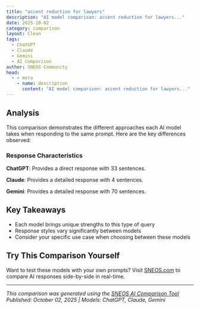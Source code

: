 ```yaml
---
title: "accent reduction for lawyers"
description: "AI model comparison: accent reduction for lawyers..."
date: 2025-10-02
category: comparison
layout: Clean
tags:
  - ChatGPT
  - Claude
  - Gemini
  - AI Comparison
author: SNEOS Community
head:
  - - meta
    - name: description
      content: "AI model comparison: accent reduction for lawyers..."
---
```


<ChatComparison
  title="accent reduction for lawyers"
  prompt="accent reduction for lawyers"
  :responses='{"ChatGPT": "Accent reduction for lawyers focuses on improving clarity, pronunciation, and communication skills to ensure they are easily understood in the courtroom and by clients. Here are some tips and strategies specifically for lawyers:\n\n### Why Accent Reduction is Important for Lawyers\n- **Clarity in communication:** Ensures that judges, jurors, and clients understand legal arguments.\n- **Professionalism:** A clear voice conveys confidence and credibility.\n- **Persuasion:** Effective speech enhances the ability to persuade and influence.\n\n### Key Strategies for Accent Reduction for Lawyers\n\n1. **Work with a Speech Coach or Accent Reduction Specialist**\n - Find a coach familiar with the legal profession to tailor practice.\n - Focus on pronunciation of legal terminology and common phrases.\n\n2. **Practice Clear Enunciation**\n - Speak slowly and deliberately.\n - Focus on ending consonants and vowel sounds.\n - Use tongue twisters to improve articulation.\n\n3. **Record and Listen to Your Speech**\n - Record practice speeches or reading legal documents aloud.\n - Compare your speech to native speakers and note differences.\n\n4. **Learn Phonetics for Difficult Sounds**\n - Identify sounds that are challenging in your accent.\n - Practice these sounds in various words and sentences.\n\n5. **Use Stress and Intonation Effectively**\n - Emphasize key words in sentences.\n - Practice rising and falling intonation to sound more natural.\n\n6. **Simulate Courtroom Situations**\n - Practice delivering opening statements, cross-examinations, and closing arguments.\n - Get feedback from peers or coaches.\n\n7. **Focus on Common Legal Vocabulary**\n - Master pronunciation of legal terms frequently used.\n - Use flashcards or apps with audio examples.\n\n8. **Engage in Regular Conversation Practice**\n - Speak with native English speakers.\n - Join speaking clubs or professional groups.\n\n### Recommended Resources\n- **Apps:** ELSA Speak, Speechling\n- **Books:** \u201CAmerican Accent Training\u201D by Ann Cook\n- **Online Courses:** Udemy, Coursera accent reduction courses\n- **YouTube Channels:** Rachel\u2019s English, Accent\u2019s Way\n\n### Additional Tips\n- Be patient and consistent \u2013 accent reduction takes time.\n- Maintain your unique identity while enhancing clarity.\n- Focus on communication effectiveness rather than completely eliminating your accent.\n\nIf you want, I can also help create a personalized practice plan or provide specific exercises tailored to legal professionals.", "Claude": "# Accent Reduction for Lawyers: A Professional Guide\n\n## Why Lawyers Consider Accent Modification\n\n**Professional Reasons:**\n- Enhanced client communication and rapport\n- Improved courtroom presentation effectiveness\n- Increased confidence in public speaking\n- Better networking opportunities\n- Career advancement in certain markets\n\n## Key Areas of Focus\n\n### 1. **Articulation \u0026 Pronunciation**\n- Clear consonant sounds (especially final sounds)\n- Precise vowel differentiation\n- Proper word stress patterns\n- Reduction of sound substitutions\n\n### 2. **Legal Terminology Mastery**\n- Correct pronunciation of Latin legal terms\n- Proper stress on complex legal vocabulary\n- Clear delivery of case citations\n\n### 3. **Professional Speaking Patterns**\n- Appropriate pacing and rhythm\n- Strategic use of pauses\n- Intonation patterns that convey authority\n- Voice projection and resonance\n\n## Practical Strategies\n\n### **Daily Practice Techniques:**\n- Record yourself reading legal documents\n- Practice with tongue twisters focused on problem sounds\n- Use pronunciation apps with legal vocabulary\n- Mirror work for mouth positioning\n\n### **Professional Settings:**\n- Join Toastmasters or similar speaking organizations\n- Practice with colleagues for feedback\n- Record mock presentations or arguments\n\n## Working with Professionals\n\nConsider working with:\n- **Speech-language pathologists** specializing in accent modification\n- **Voice coaches** with legal/business experience\n- **Communication consultants** for executives\n\n## Important Considerations\n\n- Accent modification takes time (typically 6-12 months for noticeable change)\n- Focus on clarity and confidence rather than eliminating all accent traces\n- Your accent can be part of your professional identity\n- Cultural authenticity remains valuable\n\nWould you like me to elaborate on any specific aspect or discuss resources for particular accent patterns?", "Gemini": "Accent reduction for lawyers is a specialized skill that focuses on improving clarity, confidence, and professional communication within the legal field. Here\u0027s a breakdown of how it works and what to consider:\n\n**Why Accent Reduction for Lawyers Matters:**\n\n* **Clarity of Communication:** Lawyers need to be understood clearly by clients, judges, juries, and colleagues. A strong accent can sometimes create barriers to understanding, even if the lawyer is fluent in English.\n* **Credibility and Persuasion:** Perceptions can be powerful. While accents themselves are not inherently negative, listeners may make unconscious judgments about a speaker\u0027s competence or expertise based on their accent. A lawyer\u0027s ability to persuade and build trust relies heavily on clear and confident delivery.\n* **Confidence:** Feeling self-conscious about an accent can affect a lawyer\u0027s confidence in speaking, particularly in high-pressure situations like court appearances or negotiations.\n* **Professionalism:** In many legal environments, especially those dealing with international clients or diverse audiences, a standardized, easily understood accent can be perceived as more professional.\n\n**What Accent Reduction Involves:**\n\nAccent reduction (sometimes called accent modification or accent training) is a process of learning to pronounce English with greater clarity and conforming to a more widely understood accent (often General American English, although other standards may be relevant). It *doesn\u0027t* aim to eliminate an accent entirely, but rather to increase intelligibility and reduce features that cause communication problems.\n\nHere\u0027s a breakdown of key areas:\n\n1. **Assessment:**\n * **Initial Evaluation:** A qualified speech-language pathologist or accent coach conducts a thorough assessment of the lawyer\u0027s current speech patterns. This involves recording and analyzing their speech to identify specific areas for improvement. The assessment identifies:\n * **Pronunciation of individual sounds (phonemes):** Are certain vowels or consonants consistently mispronounced or altered?\n * **Stress patterns:** Are words stressed incorrectly, affecting rhythm and intonation?\n * **Intonation and rhythm:** Does the speaker\u0027s intonation sound unnatural or difficult to follow for native English speakers?\n * **Articulation:** How clear and precise is the lawyer\u0027s enunciation?\n * **Resonance:** How is the voice projected?\n * **Grammar and Vocabulary:** While not directly related to accent, any grammatical errors or vocabulary limitations are also noted as they can affect overall communication.\n * **Needs Analysis:** The coach discusses the lawyer\u0027s specific goals, communication challenges, and professional context to tailor the training program.\n\n2. **Targeted Training:**\n * **Phonetics and Phonology:** Understanding the sounds of English (phonetics) and how they are organized (phonology) is crucial. This involves learning to:\n * Produce target English sounds accurately, often using visual aids, tactile cues, and repetition.\n * Discriminate between similar-sounding phonemes.\n * **Pronunciation Drills:** Targeted exercises focus on correcting specific pronunciation errors. This might involve:\n * Minimal pair drills (e.g., \u0022ship\u0022 vs. \u0022sheep\u0022) to distinguish between sounds.\n * Repetition of words, phrases, and sentences, gradually increasing in complexity.\n * Use of mirrors and recordings to provide visual and auditory feedback.\n * **Stress, Rhythm, and Intonation:**\n * Learning to stress words correctly within sentences to create a natural flow.\n * Developing appropriate intonation patterns to convey meaning and emotion.\n * Practicing speaking with a clear and consistent rhythm.\n * **Articulation Exercises:**\n * Improving the clarity and precision of speech through exercises that strengthen the muscles of the mouth, tongue, and jaw.\n * **Voice Projection and Resonance:** Learning to project the voice effectively and use resonance to create a clear and confident sound.\n\n3. **Practice and Application:**\n * **Role-Playing:** Simulating real-world legal scenarios (e.g., courtroom arguments, client meetings, negotiations) to practice using the new skills in context.\n * **Recordings and Feedback:** Regularly recording the lawyer\u0027s speech and providing constructive feedback on their progress.\n * **Self-Monitoring:** Developing the ability to identify and correct pronunciation errors independently.\n * **Gradual Integration:** Encouraging the lawyer to gradually incorporate the new pronunciation patterns into their daily speech.\n\n**Finding a Qualified Accent Coach or Speech-Language Pathologist:**\n\n* **Credentials:** Look for a professional with a degree in Speech-Language Pathology (SLP) or a certification in accent modification. SLPs have extensive training in phonetics, articulation, and communication disorders. Some accent coaches may have backgrounds in linguistics, theater, or communication, but it\u0027s crucial to assess their expertise and experience.\n* **Experience:** Choose someone with experience working with legal professionals or other clients who need to improve their communication skills in professional settings.\n* **Specialization:** Some coaches specialize in specific accents or target languages.\n* **Approach:** Find a coach who uses evidence-based techniques and provides individualized instruction.\n* **References and Reviews:** Check online reviews and ask for references from previous clients.\n* **Consultation:** Schedule a consultation to discuss your goals, assess your needs, and see if the coach is a good fit for you.\n\n**Important Considerations:**\n\n* **Commitment:** Accent reduction requires consistent effort and dedication. It\u0027s not a quick fix, and it takes time and practice to see results.\n* **Realistic Expectations:** The goal is not to eliminate your accent entirely, but to improve clarity and intelligibility. Your native language and cultural background are valuable parts of your identity.\n* **Individualized Approach:** A good accent coach will tailor the training program to your specific needs and goals.\n* **Cost:** Accent reduction training can be expensive, so it\u0027s important to factor in the cost when making your decision.\n* **Ethical Considerations:** Be wary of any coach who promises unrealistic results or claims to \u0022erase\u0022 your accent completely. Accent modification should be about improving communication, not erasing your identity.\n\n**Where to Find Resources:**\n\n* **American Speech-Language-Hearing Association (ASHA):** [https://www.asha.org/](https://www.asha.org/) - Look for certified speech-language pathologists in your area.\n* **Online Directories:** Search online for \u0022accent reduction specialists\u0022 or \u0022accent modification coaches.\u0022 Read reviews carefully.\n* **Universities and Colleges:** Some universities with speech-language pathology programs may offer accent reduction services.\n* **Professional Networking:** Ask colleagues or mentors for recommendations.\n\n**In summary, accent reduction for lawyers is a valuable investment that can improve communication skills, boost confidence, and enhance professional success. By working with a qualified professional and committing to consistent practice, lawyers can overcome communication barriers and achieve their full potential.**\n"}' 
  published-date="00:42"
/>

## Analysis

This comparison demonstrates the different approaches each AI model takes when responding to the same prompt. Here are the key differences observed:

### Response Characteristics

**ChatGPT**: Provides a direct response with 33 sentences. 

**Claude**: Provides a detailed response with 4 sentences. 

**Gemini**: Provides a detailed response with 70 sentences. 

## Key Takeaways

- Each model brings unique strengths to this type of query
- Response styles vary significantly between models
- Consider your specific use case when choosing between these models

## Try This Comparison Yourself

Want to test these models with your own prompts? Visit [SNEOS.com](https://sneos.com) to compare AI responses side-by-side in real-time.

---

*This comparison was generated using the [SNEOS AI Comparison Tool](https://sneos.com)*
*Published: October 02, 2025 | Models: ChatGPT, Claude, Gemini*
